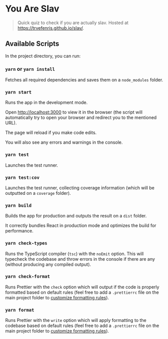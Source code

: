 # You Are Slav

> Quick quiz to check if you are actually slav. Hosted at https://trvefenris.github.io/slav/.

## Available Scripts

In the project directory, you can run:

### `yarn` or `yarn install`

Fetches all required dependencies and saves them on a `node_modules` folder.

### `yarn start`

Runs the app in the development mode.

Open [http://localhost:3000](http://localhost:3000) to view it in the browser (the script will automatically try to open your browser and redirect you to the mentioned URL).

The page will reload if you make code edits.

You will also see any errors and warnings in the console.

### `yarn test`

Launches the test runner.

### `yarn test:cov`

Launches the test runner, collecting coverage information (which will be outputted on a `coverage` folder).

### `yarn build`

Builds the app for production and outputs the result on a `dist` folder.

It correctly bundles React in production mode and optimizes the build for performance.

### `yarn check-types`

Runs the TypeScript compiler (`tsc`) with the `noEmit` option. This will typecheck the codebase and throw errors in the console if there are any (without producing any compiled output).

### `yarn check-format`

Runs Prettier with the `check` option which will output if the code is properly formatted based on default rules (feel free to add a `.prettierrc` file on the main project folder to [customize formatting rules](https://prettier.io/docs/en/configuration.html)).

### `yarn format`

Runs Prettier with the `write` option which will apply formatting to the codebase based on default rules (feel free to add a `.prettierrc` file on the main project folder to [customize formatting rules](https://prettier.io/docs/en/configuration.html)).
